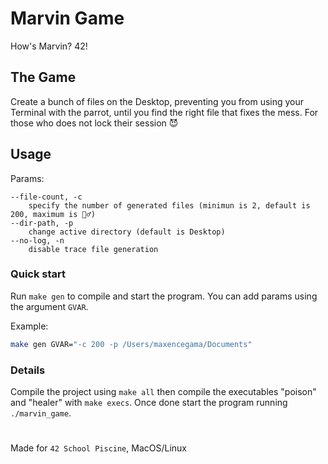 # Marvin Game

How's Marvin? 42!

## The Game

Create a bunch of files on the Desktop, preventing you from using your Terminal with the parrot, until you find the right file that fixes the mess. For those who does not lock their session 😈

## Usage

Params:
```
--file-count, -c
	specify the number of generated files (minimun is 2, default is 200, maximum is 🤷‍♂️)
--dir-path, -p
	change active directory (default is Desktop)
--no-log, -n
	disable trace file generation
```

### Quick start

Run `make gen` to compile and start the program. You can add params using the argument `GVAR`.

Example:
```sh
make gen GVAR="-c 200 -p /Users/maxencegama/Documents"
```

### Details

Compile the project using `make all` then compile the executables "poison" and "healer" with `make execs`. Once done start the program running `./marvin_game`.

# ## 

Made for `42 School Piscine`, MacOS/Linux